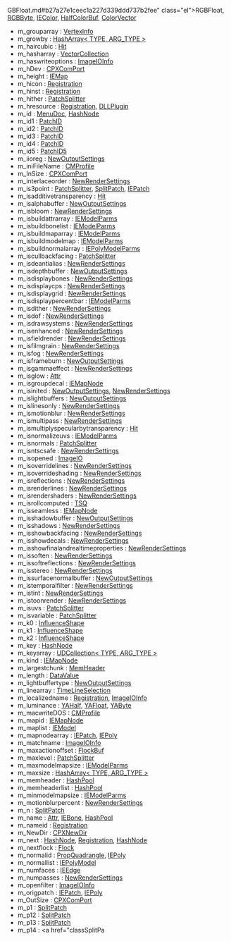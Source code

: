 GBFloat.md#b27a27e1ceec1a227d339ddd737b2fee" class="el">RGBFloat</a>, <a href="classRGBByte.md#b27a27e1ceec1a227d339ddd737b2fee" class="el">RGBByte</a>, <a href="classIEColor.md#b27a27e1ceec1a227d339ddd737b2fee" class="el">IEColor</a>, <a href="classHalfColorBuf.md#b27a27e1ceec1a227d339ddd737b2fee" class="el">HalfColorBuf</a>, <a href="classColorVector.md#b27a27e1ceec1a227d339ddd737b2fee" class="el">ColorVector</a>
- m_grouparray : <a href="classVertexInfo.md#5cfbd3060812eefed40b5d9b36a98136" class="el">VertexInfo</a>
- m_growby : <a href="classHashArray.md#c1b68821c76d6f50867d3b378e82cba8" class="el">HashArray&lt; TYPE, ARG_TYPE &gt;</a>
- m_haircubic : <a href="classHit.md#9beb092639480441c890bbfa5cf7d0dd" class="el">Hit</a>
- m_hasharray : <a href="classVectorCollection.md#829264e08d8250a6eb3c1d2487799b43" class="el">VectorCollection</a>
- m_haswriteoptions : <a href="classImageIOInfo.md#ceccc3cba24a6c7656cd6663c29f2c44" class="el">ImageIOInfo</a>
- m_hDev : <a href="classCPXComPort.md#249b2893839a28cbec8846224a8ea477" class="el">CPXComPort</a>
- m_height : <a href="classIEMap.md#5bccc2dd5051e6a1a46cb5bc9a7fab06" class="el">IEMap</a>
- m_hicon : <a href="classRegistration.md#24acf2f84ac81a486d54d1b48ba21b92" class="el">Registration</a>
- m_hinst : <a href="classRegistration.md#f8125226140991bd71c1a66dd540fc4d" class="el">Registration</a>
- m_hither : <a href="classPatchSplitter.md#1acf5bbbc55232801c7664a7f01d09dd" class="el">PatchSplitter</a>
- m_hresource : <a href="classRegistration.md#636e970e82fa4a8dbbf22b759c78b235" class="el">Registration</a>, <a href="classDLLPlugin.md#636e970e82fa4a8dbbf22b759c78b235" class="el">DLLPlugin</a>
- m_id : <a href="classMenuDoc.md#2c7397eb19298a63b3012d70e4b6b694" class="el">MenuDoc</a>, <a href="classHashNode.md#2c7397eb19298a63b3012d70e4b6b694" class="el">HashNode</a>
- m_id1 : <a href="classPatchID.md#aad31f6a74b1cf09fb1ec8e9dd453b8a" class="el">PatchID</a>
- m_id2 : <a href="classPatchID.md#121347ed5e4b372388c0a3aaf448990f" class="el">PatchID</a>
- m_id3 : <a href="classPatchID.md#7b15813ec73c7b40a148a493982c8dbe" class="el">PatchID</a>
- m_id4 : <a href="classPatchID.md#ca124735b304389a6aeea124703c5666" class="el">PatchID</a>
- m_id5 : <a href="classPatchID5.md#aede70a150f458fcb7f75b7c0be84cf5" class="el">PatchID5</a>
- m_iioreg : <a href="classNewOutputSettings.md#a49b962b806105db0eb31ba275a91f9a" class="el">NewOutputSettings</a>
- m_iniFileName : <a href="classCMProfile.md#66dd8e8c073a18dd5199eaf4026a8a14" class="el">CMProfile</a>
- m_InSize : <a href="classCPXComPort.md#add83966748f35caad081ab7c9d33537" class="el">CPXComPort</a>
- m_interlaceorder : <a href="classNewRenderSettings.md#79e5e9ede4b2fd98a52bc372151f7d8c" class="el">NewRenderSettings</a>
- m_is3point : <a href="classPatchSplitter.md#e6e0a806907769d81fc8f53a4492d5bd" class="el">PatchSplitter</a>, <a href="classSplitPatch.md#e6e0a806907769d81fc8f53a4492d5bd" class="el">SplitPatch</a>, <a href="classIEPatch.md#e6e0a806907769d81fc8f53a4492d5bd" class="el">IEPatch</a>
- m_isadditivetransparency : <a href="classHit.md#6e86365f5ec6f3065decf5cdf40b5125" class="el">Hit</a>
- m_isalphabuffer : <a href="classNewOutputSettings.md#5b2ca701d665948a08b1e5e92fb0af9e" class="el">NewOutputSettings</a>
- m_isbloom : <a href="classNewRenderSettings.md#76a9b352c2df2123b8cb4e9470cb1183" class="el">NewRenderSettings</a>
- m_isbuildattrarray : <a href="classIEModelParms.md#cdeecd4052e7db38d5e07f9bf45f3132" class="el">IEModelParms</a>
- m_isbuildbonelist : <a href="classIEModelParms.md#79ae39b5f220be423bd796d31c1f1f76" class="el">IEModelParms</a>
- m_isbuildmaparray : <a href="classIEModelParms.md#9fe3e200ab95147225aac9e87018a77d" class="el">IEModelParms</a>
- m_isbuildmodelmap : <a href="classIEModelParms.md#38d10d93c02c772683d8ef4d5548bb3e" class="el">IEModelParms</a>
- m_isbuildnormalarray : <a href="classIEPolyModelParms.md#fe85ce0206cb8c654fc0fe6891d87b38" class="el">IEPolyModelParms</a>
- m_iscullbackfacing : <a href="classPatchSplitter.md#d887fc1e8a7ccb6aadabed144990b25d" class="el">PatchSplitter</a>
- m_isdeantialias : <a href="classNewRenderSettings.md#0e968de26602d0501510bb6709a1e646" class="el">NewRenderSettings</a>
- m_isdepthbuffer : <a href="classNewOutputSettings.md#7fb1fafa3444ab1f8912613fa3c46942" class="el">NewOutputSettings</a>
- m_isdisplaybones : <a href="classNewRenderSettings.md#b7bad5d5e587b06612a84293c45615cd" class="el">NewRenderSettings</a>
- m_isdisplaycps : <a href="classNewRenderSettings.md#01877897b249fe4d5f4a1be3728bcb75" class="el">NewRenderSettings</a>
- m_isdisplaygrid : <a href="classNewRenderSettings.md#b527493872a985fc83d87d7dd6055075" class="el">NewRenderSettings</a>
- m_isdisplaypercentbar : <a href="classIEModelParms.md#b3ba79da2c53a091af510d36dbb5fa9a" class="el">IEModelParms</a>
- m_isdither : <a href="classNewRenderSettings.md#2bc05833e9474f2d28583daf3077cd33" class="el">NewRenderSettings</a>
- m_isdof : <a href="classNewRenderSettings.md#4659be2d1033bda4366632c0343fb506" class="el">NewRenderSettings</a>
- m_isdrawsystems : <a href="classNewRenderSettings.md#3e01456cf9e8cbabf3c3b7eee1c09e03" class="el">NewRenderSettings</a>
- m_isenhanced : <a href="classNewRenderSettings.md#f3667247bc9f4afa6c336b779e00e2bc" class="el">NewRenderSettings</a>
- m_isfieldrender : <a href="classNewRenderSettings.md#98606493b62e778c61721fcdc15da191" class="el">NewRenderSettings</a>
- m_isfilmgrain : <a href="classNewRenderSettings.md#f00ee3500d3f1b9a8686e0943be60995" class="el">NewRenderSettings</a>
- m_isfog : <a href="classNewRenderSettings.md#17f768ab1f364b6094d9a71b79e88438" class="el">NewRenderSettings</a>
- m_isframeburn : <a href="classNewOutputSettings.md#b1b4a4c47f5f316a6ededafc0cef999e" class="el">NewOutputSettings</a>
- m_isgammaeffect : <a href="classNewRenderSettings.md#2893d44db5662e68fbc60dd30b5d950b" class="el">NewRenderSettings</a>
- m_isglow : <a href="classAttr.md#83bf5ac2709eeff42c23374c15f99008" class="el">Attr</a>
- m_isgroupdecal : <a href="classIEMapNode.md#044fbf2fad7f5c3591e88ee0e53a16d0" class="el">IEMapNode</a>
- m_isinited : <a href="classNewOutputSettings.md#52ffdf7bcb2e4259ce0eb37e1b263307" class="el">NewOutputSettings</a>, <a href="classNewRenderSettings.md#52ffdf7bcb2e4259ce0eb37e1b263307" class="el">NewRenderSettings</a>
- m_islightbuffers : <a href="classNewOutputSettings.md#c918beb42e278f36f522024e95f61a94" class="el">NewOutputSettings</a>
- m_islinesonly : <a href="classNewRenderSettings.md#153402a6174033d1b4a1517d7f356c49" class="el">NewRenderSettings</a>
- m_ismotionblur : <a href="classNewRenderSettings.md#9fd856c912a22a4e4634394e14b9765b" class="el">NewRenderSettings</a>
- m_ismultipass : <a href="classNewRenderSettings.md#bcc3c66ed761302e55594661dea81c21" class="el">NewRenderSettings</a>
- m_ismultiplyspecularbytransparency : <a href="classHit.md#00fd1337df2a3b0cfdab5932a5095ac1" class="el">Hit</a>
- m_isnormalizeuvs : <a href="classIEModelParms.md#fc8a4b7a6a5dc82350c50690e47a2da5" class="el">IEModelParms</a>
- m_isnormals : <a href="classPatchSplitter.md#f86ba90fc262614f189067b81210fb8a" class="el">PatchSplitter</a>
- m_isntscsafe : <a href="classNewRenderSettings.md#981ab147f5a4a78bbd57910754c15cb7" class="el">NewRenderSettings</a>
- m_isopened : <a href="classImageIO.md#5ff383d974993eb3eb84eb891dcaca18" class="el">ImageIO</a>
- m_isoverridelines : <a href="classNewRenderSettings.md#ad368328ad9b2465c318dd63955ff453" class="el">NewRenderSettings</a>
- m_isoverrideshading : <a href="classNewRenderSettings.md#3ed2e3fd62ebc334eb3d2913b4f037f3" class="el">NewRenderSettings</a>
- m_isreflections : <a href="classNewRenderSettings.md#d3f7ca39fb3d1f269f285ead9b538fec" class="el">NewRenderSettings</a>
- m_isrenderlines : <a href="classNewRenderSettings.md#bc6259fe76e7190830931b8b5941ff82" class="el">NewRenderSettings</a>
- m_isrendershaders : <a href="classNewRenderSettings.md#4812cbdfaeec2b93ad88a46723c561ce" class="el">NewRenderSettings</a>
- m_isrollcomputed : <a href="classTSQ.md#18d4ac9112b1a6454fa87c50eb0ac20e" class="el">TSQ</a>
- m_isseamless : <a href="classIEMapNode.md#ce14c53704fd003d5011642d042497e9" class="el">IEMapNode</a>
- m_isshadowbuffer : <a href="classNewOutputSettings.md#151994cfcfc926f374044cf483616f22" class="el">NewOutputSettings</a>
- m_isshadows : <a href="classNewRenderSettings.md#14415c257af54c1feef08309f610f28d" class="el">NewRenderSettings</a>
- m_isshowbackfacing : <a href="classNewRenderSettings.md#90e4e123de07d68284876c5d59750880" class="el">NewRenderSettings</a>
- m_isshowdecals : <a href="classNewRenderSettings.md#6b1f73046ce205d41d1870535cf7d547" class="el">NewRenderSettings</a>
- m_isshowfinalandrealtimeproperties : <a href="classNewRenderSettings.md#17b7fedb74168592368baa23eb26682d" class="el">NewRenderSettings</a>
- m_issoften : <a href="classNewRenderSettings.md#ba04352cdd8bf9180016d044a40641cb" class="el">NewRenderSettings</a>
- m_issoftreflections : <a href="classNewRenderSettings.md#16a49425a7e1527eec89ae065bbacf7d" class="el">NewRenderSettings</a>
- m_isstereo : <a href="classNewRenderSettings.md#588c2155b06e13f36d71c57a6c19a6ee" class="el">NewRenderSettings</a>
- m_issurfacenormalbuffer : <a href="classNewOutputSettings.md#7a5ec24f2a600d570a1cf6863cb344a4" class="el">NewOutputSettings</a>
- m_istemporalfilter : <a href="classNewRenderSettings.md#99cc32bc92c606d8cee365e078d774ff" class="el">NewRenderSettings</a>
- m_istint : <a href="classNewRenderSettings.md#adb8464e48fba082d2b31c11b72b98df" class="el">NewRenderSettings</a>
- m_istoonrender : <a href="classNewRenderSettings.md#8239cca760b2d48afd9a497801fdd32c" class="el">NewRenderSettings</a>
- m_isuvs : <a href="classPatchSplitter.md#8833f7b4681f1487a1653447a8f3cc6f" class="el">PatchSplitter</a>
- m_isvariable : <a href="classPatchSplitter.md#2e5073964a61a33503a3c329c097b71a" class="el">PatchSplitter</a>
- m_k0 : <a href="classInfluenceShape.md#7a1a343404f3fab290d884351454c3b9" class="el">InfluenceShape</a>
- m_k1 : <a href="classInfluenceShape.md#7d5e2f9ec5ee7c5f0fe731f5d737905f" class="el">InfluenceShape</a>
- m_k2 : <a href="classInfluenceShape.md#b33ad3849b8bb8ef848fcfc75ea143e6" class="el">InfluenceShape</a>
- m_key : <a href="classHashNode.md#c991d959e32208108be73d1cc83c68af" class="el">HashNode</a>
- m_keyarray : <a href="classUDCollection.md#d716da2cf3aef3fd260193ac6f316ae1" class="el">UDCollection&lt; TYPE, ARG_TYPE &gt;</a>
- m_kind : <a href="classIEMapNode.md#66d68980660a982fc401607c239f54e2" class="el">IEMapNode</a>
- m_largestchunk : <a href="classMemHeader.md#d6e15367995842c43d6c059f0cfa086d" class="el">MemHeader</a>
- m_length : <a href="classDataValue.md#cecb4cd09a8adf5aa458591c0dfdbb48" class="el">DataValue</a>
- m_lightbuffertype : <a href="classNewOutputSettings.md#fb7a2a4d918eb6dd12ae588048ff65c6" class="el">NewOutputSettings</a>
- m_linearray : <a href="classTimeLineSelection.md#015020961ff08e8e5b10f79c4b0fdf09" class="el">TimeLineSelection</a>
- m_localizedname : <a href="classRegistration.md#69640451775f2eb11b013ad746f709ee" class="el">Registration</a>, <a href="classImageIOInfo.md#69640451775f2eb11b013ad746f709ee" class="el">ImageIOInfo</a>
- m_luminance : <a href="classYAHalf.md#d3347f3949a75477be933f7f46102b97" class="el">YAHalf</a>, <a href="classYAFloat.md#d3347f3949a75477be933f7f46102b97" class="el">YAFloat</a>, <a href="classYAByte.md#d3347f3949a75477be933f7f46102b97" class="el">YAByte</a>
- m_macwriteDOS : <a href="classCMProfile.md#7a9ca295b4613680ead0945148714f74" class="el">CMProfile</a>
- m_mapid : <a href="classIEMapNode.md#3b2aff5cd1a2382d7dedd0af9426b63e" class="el">IEMapNode</a>
- m_maplist : <a href="classIEModel.md#2c29d9d6852876ce79b41be5f204c533" class="el">IEModel</a>
- m_mapnodearray : <a href="classIEPatch.md#facc693853ee22aa40695ff21efecbdd" class="el">IEPatch</a>, <a href="classIEPoly.md#facc693853ee22aa40695ff21efecbdd" class="el">IEPoly</a>
- m_matchname : <a href="classImageIOInfo.md#a77ed353b00a6194a70b9a82a50a9e7b" class="el">ImageIOInfo</a>
- m_maxactionoffset : <a href="classFlockBuf.md#3f2cabb5768270bb90220e72bd03b7a6" class="el">FlockBuf</a>
- m_maxlevel : <a href="classPatchSplitter.md#20e382452d724065bc425f47ba94a62d" class="el">PatchSplitter</a>
- m_maxmodelmapsize : <a href="classIEModelParms.md#0b42614aba1e7896a8b10cf26a0fabe2" class="el">IEModelParms</a>
- m_maxsize : <a href="classHashArray.md#b49c56ab606e2039b8fdb36bfbfeb75f" class="el">HashArray&lt; TYPE, ARG_TYPE &gt;</a>
- m_memheader : <a href="classHashPool.md#5682dc82cb16546b3707c07e46d0c21d" class="el">HashPool</a>
- m_memheaderlist : <a href="classHashPool.md#12565d22586299f4d6a9c69fb204f6d1" class="el">HashPool</a>
- m_minmodelmapsize : <a href="classIEModelParms.md#8f3ea1f5122d355b15f4e5b32264eba7" class="el">IEModelParms</a>
- m_motionblurpercent : <a href="classNewRenderSettings.md#d5422f4d9703d42384e4f1f9dbd5ca13" class="el">NewRenderSettings</a>
- m_n : <a href="classSplitPatch.md#049f15cd8cb8e9828f2a49b1ab80dbba" class="el">SplitPatch</a>
- m_name : <a href="classAttr.md#ce8785f7d4587a5968f088b366c90f2d" class="el">Attr</a>, <a href="classIEBone.md#ce8785f7d4587a5968f088b366c90f2d" class="el">IEBone</a>, <a href="classHashPool.md#86cce5eb4063b44d1d3df906eddde135" class="el">HashPool</a>
- m_nameid : <a href="classRegistration.md#7cd9d16e49ab485a82fdccc9c3949cc4" class="el">Registration</a>
- m_NewDir : <a href="classCPXNewDir.md#ed446c5c205f81dc6d5306e19d3e520b" class="el">CPXNewDir</a>
- m_next : <a href="classHashNode.md#3bfb47e8362544e4462b7fae503e3774" class="el">HashNode</a>, <a href="classRegistration.md#3bfb47e8362544e4462b7fae503e3774" class="el">Registration</a>, <a href="classHashNode.md#3bfb47e8362544e4462b7fae503e3774" class="el">HashNode</a>
- m_nextflock : <a href="classFlock.md#38aa181256d0cbe8644426c655cfe693" class="el">Flock</a>
- m_normalid : <a href="classPropQuadrangle.md#6b5ed913dc8f1aaa7311421ebabc6cb1" class="el">PropQuadrangle</a>, <a href="classIEPoly.md#6b5ed913dc8f1aaa7311421ebabc6cb1" class="el">IEPoly</a>
- m_normallist : <a href="classIEPolyModel.md#e82420e6aaa828723462f1b512e02ce0" class="el">IEPolyModel</a>
- m_numfaces : <a href="classIEEdge.md#299a079f8aa5899d5ef08fc665019872" class="el">IEEdge</a>
- m_numpasses : <a href="classNewRenderSettings.md#74b2c3f1b500a830b293b5fb9749f60e" class="el">NewRenderSettings</a>
- m_openfilter : <a href="classImageIOInfo.md#40d554da81c4bf4194c061422537fbcb" class="el">ImageIOInfo</a>
- m_origpatch : <a href="classIEPatch.md#0af5376991509a658ac7143de365c068" class="el">IEPatch</a>, <a href="classIEPoly.md#0af5376991509a658ac7143de365c068" class="el">IEPoly</a>
- m_OutSize : <a href="classCPXComPort.md#80b1fc72e879ba1efd588a2a99149cd5" class="el">CPXComPort</a>
- m_p1 : <a href="classSplitPatch.md#6704671c31ecd19f4662b0dc65cf093d" class="el">SplitPatch</a>
- m_p12 : <a href="classSplitPatch.md#50cdcdb70a924f2aec01b71d5299bfae" class="el">SplitPatch</a>
- m_p13 : <a href="classSplitPatch.md#221351cfd907d8232be0bc305ac2b146" class="el">SplitPatch</a>
- m_p14 : <a href="classSplitPa